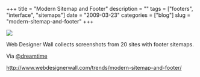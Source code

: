 +++
title = "Modern Sitemap and Footer"
description = ""
tags = ["footers", "interface", "sitemaps"]
date = "2009-03-23"
categories = ["blog"]
slug = "modern-sitemap-and-footer"
+++



  <div class="notebook-screenshot"><a href="http://www.webdesignerwall.com/trends/modern-sitemap-and-footer/"><img src="//media.konigi.com/bluga/wt49c7d01da248f.jpg"/></a></div><p>Web Designer Wall collects screenshots from 20 sites with footer sitemaps.</p>
<p>Via <a href="http://twitter.com/dreamtime/statuses/1376862566">@dreamtime</a></p>
    
  <a href="http://www.webdesignerwall.com/trends/modern-sitemap-and-footer/">http://www.webdesignerwall.com/trends/modern-sitemap-and-footer/</a>
